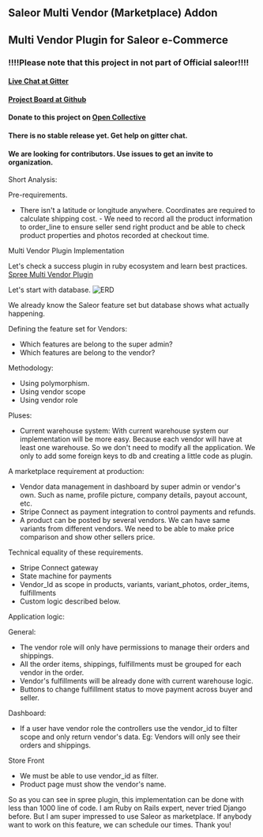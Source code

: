 ## Saleor Multi Vendor (Marketplace) Addon
## Multi Vendor Plugin for Saleor e-Commerce
### !!!!Please note that this project in not part of Official saleor!!!!
#### [Live Chat at Gitter](https://gitter.im/Saleor-Multi-Vendor/community)
#### [Project Board at Github](https://github.com/Saleor-Multi-Vendor/saleor-multi-vendor/projects/1)
#### Donate to this project on [Open Collective](https://opencollective.com/saleor-marketplace#category-BUDGET)

#### There is no stable release yet. Get help on gitter chat.

#### We are looking for contributors. Use issues to get an invite to organization.

Short Analysis:

Pre-requirements.
- There isn't a latitude or longitude anywhere. Coordinates are required to calculate shipping cost. - We need to record all the product information to order_line to ensure seller send right product and be able to check product properties and photos recorded at checkout time.

Multi Vendor Plugin Implementation

Let's check a success plugin in ruby ecosystem and learn best practices. [Spree Multi Vendor Plugin](https://github.com/spree-contrib/spree_multi_vendor)

Let's start with database.
![ERD](https://user-images.githubusercontent.com/9559372/85078411-0fd12c00-b1cd-11ea-95ae-da0574904242.png)

We already know the Saleor feature set but database shows what actually happening.

Defining the feature set for Vendors:
- Which features are belong to the super admin?
- Which features are belong to the vendor?

Methodology:
- Using polymorphism.
- Using vendor scope
- Using vendor role

Pluses:
- Current warehouse system:
With current warehouse system our implementation will be more easy. Because each vendor will have at least one warehouse. So we don't need to modify all the application. We only to add some foreign keys to db and creating a little code as plugin.

A marketplace requirement at production:
- Vendor data management in dashboard by super admin or vendor's own. Such as name, profile picture, company details, payout account, etc.
- Stripe Connect as payment integration to control payments and refunds.
- A product can be posted by several vendors. We can have same variants from different vendors. We need to be able to make price comparison and show other sellers price.

Technical equality of these requirements.
- Stripe Connect gateway
- State machine for payments
- Vendor_Id as scope in products, variants, variant_photos, order_items, fulfillments
- Custom logic described below.

Application logic:

General:
- The vendor role will only have permissions to manage their orders and shippings.
- All the order items, shippings, fulfillments must be grouped for each vendor in the order.
- Vendor's fulfillments will be already done with current warehouse logic.
- Buttons to change fulfillment status to move payment across buyer and seller.

Dashboard:
- If a user have vendor role the controllers use the vendor_id to filter scope and only return vendor's data. Eg: Vendors will only see their orders and shippings.

Store Front
- We must be able to use vendor_id as filter.
- Product page must show the vendor's name.

So as you can see in spree plugin, this implementation can be done with less than 1000 line of code. I am Ruby on Rails expert, never tried Django before. But I am super impressed to use Saleor as marketplace. If anybody want to work on this feature, we can schedule our times. Thank you!
